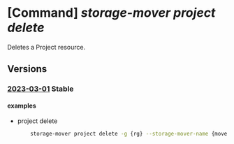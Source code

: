 # [Command] _storage-mover project delete_

Deletes a Project resource.

## Versions

### [2023-03-01](/Resources/mgmt-plane/L3N1YnNjcmlwdGlvbnMve30vcmVzb3VyY2Vncm91cHMve30vcHJvdmlkZXJzL21pY3Jvc29mdC5zdG9yYWdlbW92ZXIvc3RvcmFnZW1vdmVycy97fS9wcm9qZWN0cy97fQ==/2023-03-01.xml) **Stable**

<!-- mgmt-plane /subscriptions/{}/resourcegroups/{}/providers/microsoft.storagemover/storagemovers/{}/projects/{} 2023-03-01 -->

#### examples

- project delete
    ```bash
        storage-mover project delete -g {rg} --storage-mover-name {mover_name} -n {project_name}
    ```
